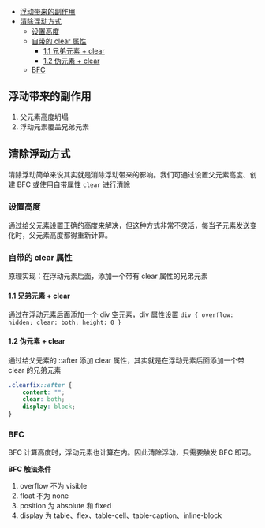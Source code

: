 
<!-- vim-markdown-toc GitLab -->

* [浮动带来的副作用](#浮动带来的副作用)
* [清除浮动方式](#清除浮动方式)
	* [设置高度](#设置高度)
	* [自带的 clear 属性](#自带的-clear-属性)
		* [1.1 兄弟元素 + clear](#11-兄弟元素-clear)
		* [1.2 伪元素 + clear](#12-伪元素-clear)
	* [BFC](#bfc)

<!-- vim-markdown-toc -->

## 浮动带来的副作用

1. 父元素高度坍塌
2. 浮动元素覆盖兄弟元素

## 清除浮动方式

清除浮动简单来说其实就是消除浮动带来的影响。我们可通过设置父元素高度、创建 BFC 或使用自带属性 `clear` 进行清除

### 设置高度

通过给父元素设置正确的高度来解决，但这种方式非常不灵活，每当子元素发送变化时，父元素高度都得重新计算。

### 自带的 clear 属性

原理实现：在浮动元素后面，添加一个带有 clear 属性的兄弟元素

#### 1.1 兄弟元素 + clear

通过在浮动元素后面添加一个 div 空元素，div 属性设置 `div { overflow: hidden; clear: both; height: 0 }`

#### 1.2 伪元素 + clear

通过给父元素的 ::after 添加 clear 属性，其实就是在浮动元素后面添加一个带 clear 的兄弟元素

```CSS
.clearfix::after {
	content: "";
	clear: both;
	display: block;
}
```

### BFC

BFC 计算高度时，浮动元素也计算在内。因此清除浮动，只需要触发 BFC 即可。   

**BFC 触法条件** 

1. overflow 不为 visible
2. float 不为 none
3. position 为 absolute 和 fixed
4. display 为 table、flex、table-cell、table-caption、inline-block
